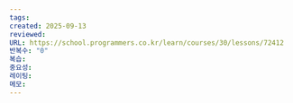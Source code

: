 ```yaml
---
tags:
created: 2025-09-13
reviewed:
URL: https://school.programmers.co.kr/learn/courses/30/lessons/72412
반복수: "0"
복습:
중요성:
레이팅:
메모:
---
```

